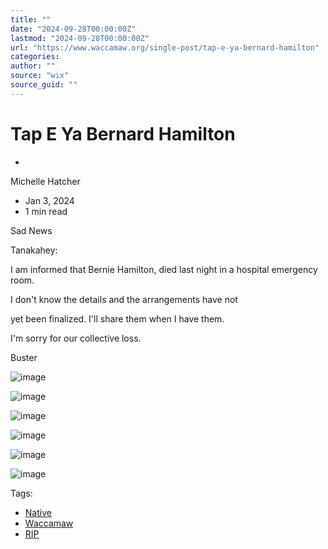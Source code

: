 ```yaml
---
title: ""
date: "2024-09-28T00:00:00Z"
lastmod: "2024-09-28T00:00:00Z"
url: "https://www.waccamaw.org/single-post/tap-e-ya-bernard-hamilton"
categories:
author: ""
source: "wix"
source_guid: ""
---
```


# Tap E Ya Bernard Hamilton

-

Michelle Hatcher
- Jan 3, 2024
- 1 min read

Sad News

Tanakahey:

I am informed that Bernie Hamilton, died last night in a hospital emergency room.

I don't know the details and the arrangements have not

 yet been finalized. I'll share them when I have them.

I'm sorry for our collective loss.

Buster

![image](./images/98a108_508c0779dbdd45a2b45659d06f7b9c3b~mv2-1.jpg)

![image](./images/98a108_508c0779dbdd45a2b45659d06f7b9c3b~mv2-1.jpg)

![image](./images/98a108_d9feed58e55e4e86843bf9ca0cd5d3da~mv2-1.jpg)

![image](./images/98a108_d9feed58e55e4e86843bf9ca0cd5d3da~mv2-1.jpg)

![image](./images/98a108_0e20c40832314737abb92152b1c86a15~mv2-1.jpg)

![image](./images/98a108_0e20c40832314737abb92152b1c86a15~mv2-1.jpg)

Tags:

- [Native](https://www.waccamaw.org/updates/tags/native)
- [Waccamaw](https://www.waccamaw.org/updates/tags/waccamaw-2)
- [RIP](https://www.waccamaw.org/updates/tags/rip)

